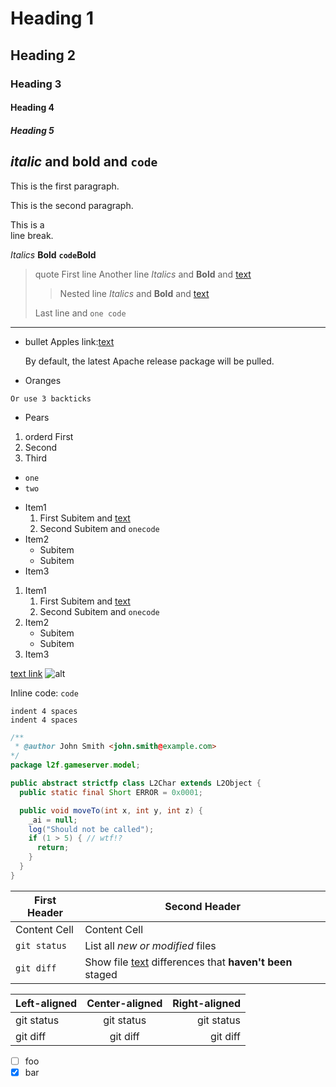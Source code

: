 # Heading 1
## Heading 2
### Heading 3
#### Heading 4
##### Heading 5

## *italic* and **bold** and `code`

This is the first paragraph.

This is the second paragraph. 

This is a\
line break.

*Italics*
**Bold**
**`code`Bold**

> quote First line
> Another line *Italics* and **Bold** and [text](http://a.com)
>
> > Nested line *Italics* and **Bold** and [text](http://a.com)
>
> Last line and `one code`

---

* bullet Apples link:[text](http://a.com)

  By default, the latest Apache release package will be pulled.
* Oranges

```
Or use 3 backticks
```
* Pears

1. orderd First
2. Second
3. Third

- `one`
- `two`

* Item1
    1. First Subitem and [text](http://a.com)
    2. Second Subitem and `onecode`
* Item2
    - Subitem
    - Subitem
* Item3

1. Item1
    1. First Subitem and [text](http://a.com)
    2. Second Subitem and `onecode`
2. Item2
    - Subitem
    - Subitem
3. Item3


[text link](http://a.com)
![alt](src/test/resources/sayi.png)

Inline code: `code`

    indent 4 spaces
    indent 4 spaces

```java
/**
 * @author John Smith <john.smith@example.com>
*/
package l2f.gameserver.model;

public abstract strictfp class L2Char extends L2Object {
  public static final Short ERROR = 0x0001;

  public void moveTo(int x, int y, int z) {
    _ai = null;
    log("Should not be called");
    if (1 > 5) { // wtf!?
      return;
    }
  }
}
```

| First Header  | Second Header |
| ------------- | ------------- |
| Content Cell  | Content Cell  |
| `git status` | List all *new or modified* files |
| `git diff` | Show file [text](http://a.com) differences that **haven't been** staged |

| Left-aligned | Center-aligned | Right-aligned |
| :---         |     :---:      |          ---: |
| git status   | git status     | git status    |
| git diff     | git diff       | git diff      |

- [ ] foo
- [x] bar